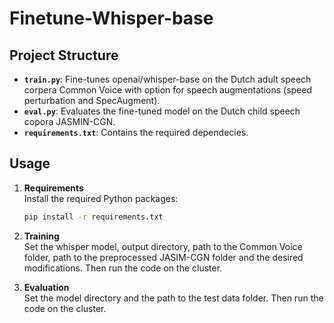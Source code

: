 # Finetune-Whisper-base

## Project Structure
- **`train.py`**: Fine-tunes openai/whisper-base on the Dutch adult speech corpera Common Voice with option for speech augmentations (speed perturbation and SpecAugment).
- **`eval.py`**: Evaluates the fine-tuned model on the Dutch child speech copora JASMIN-CGN.
- **`requirements.txt`**: Contains the required dependecies.

## Usage
1. **Requirements**  
   Install the required Python packages:

   ```bash
   pip install -r requirements.txt
3. **Training**  
  Set the whisper model, output directory, path to the Common Voice folder, path to the preprocessed JASIM-CGN folder and the desired modifications. Then run the code on the cluster.
4. **Evaluation**  
   Set the model directory and the path to the test data folder. Then run the code on the cluster.
